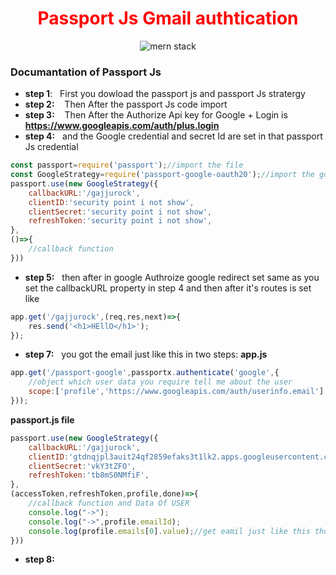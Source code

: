 <h1 align="center" style="color:red;">Passport Js Gmail authtication</h1>
<div align="center">

![mern stack](https://s3-ap-southeast-1.amazonaws.com/djamblog/article-100417221025.png)

</div>
<div>
 
 ### Documantation of Passport Js 
 
 </div>
 
 <div>
 
 * **step 1**:
&nbsp;&nbsp;First you dowload the passport js and passport Js stratergy
 * **step 2:**
&nbsp;&nbsp;  Then After the passport Js code import 
* **step 3:**
&nbsp;&nbsp;  Then After the Authorize Api key for Google + Login is **https://www.googleapis.com/auth/plus.login** 
* **step 4:**
&nbsp;&nbsp;and the Google credential and secret Id are set in that passport Js credential
 
```javascript
const passport=require('passport');//import the file
const GoogleStrategy=require('passport-google-oauth20');//import the google auth 20
passport.use(new GoogleStrategy({
	callbackURL:'/gajjurock',
	clientID:'security point i not show',
	clientSecret:'security point i not show',
	refreshToken:'security point i not show',
},
()=>{
	//callback function
}))
```
* **step 5:**
&nbsp;&nbsp;then after in google Authroize google redirect set same as you set the callbackURL property in step 4
and then after it's routes is set like
```javascript
app.get('/gajjurock',(req,res,next)=>{
	res.send('<h1>HEllO</h1>');
});
```
* **step 7:**
&nbsp;&nbsp;you got the email just like this in two steps:
**app.js**
```javascript
app.get('/passport-google',passportx.authenticate('google',{
	//object which user data you require tell me about the user
	scope:['profile','https://www.googleapis.com/auth/userinfo.email']
}));
```
**passport.js file**
```javascript
passport.use(new GoogleStrategy({
	callbackURL:'/gajjurock',
	clientID:'gtdnqjpl3auit24qf2859efaks3t1lk2.apps.googleusercontent.com',
	clientSecret:'vkY3tZFO',
	refreshToken:'tb8mS0NMfiF',
},
(accessToken,refreshToken,profile,done)=>{
	//callback function and Data Of USER
	console.log("->");
	console.log("->",profile.emailId);
	console.log(profile.emails[0].value);//get eamil just like this thorugh callback
}))
```
* **step 8:**
&nbsp;&nbsp;
</div>

